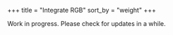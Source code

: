 +++
title = "Integrate RGB"
sort_by = "weight"
+++

Work in progress. Please check for updates in a while.
